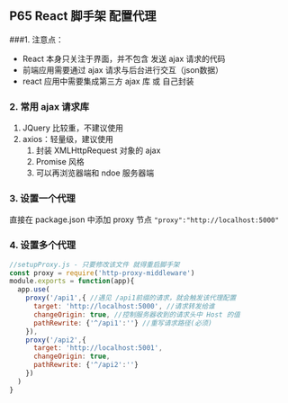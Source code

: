 ## P65 React 脚手架 配置代理

###1. 注意点：

+ React 本身只关注于界面，并不包含 发送 ajax 请求的代码
+ 前端应用需要通过 ajax 请求与后台进行交互（json数据）
+ react 应用中需要集成第三方 ajax 库 或 自己封装

### 2. 常用 ajax 请求库

1. JQuery 比较重，不建议使用
2. axios：轻量级，建议使用
   1. 封装 XMLHttpRequest 对象的 ajax
   2. Promise 风格
   3. 可以再浏览器端和 ndoe 服务器端

### 3. 设置一个代理

直接在 package.json 中添加 proxy 节点
`"proxy":"http://localhost:5000"`

### 4. 设置多个代理

```js
//setupProxy.js - 只要修改该文件 就得重启脚手架
const proxy = require('http-proxy-middleware')
module.exports = function(app){
  app.use(
    proxy('/api1',{ //遇见 /api1前缀的请求，就会触发该代理配置
      target: 'http://localhost:5000', //请求转发给谁
      changeOrigin: true, //控制服务器收到的请求头中 Host 的值
      pathRewrite: {'^/api1':''} //重写请求路径(必须)
    }),
    proxy('/api2',{
      target: 'http://localhost:5001',
      changeOrigin: true,
      pathRewrite: {'^/api2':''}
    })
  )
}
```








































